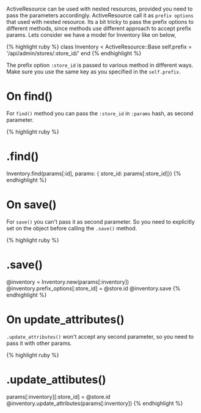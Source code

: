 <!--


---
 "ActiveResource : Passing prefix options"
date: 2013-12-31 00:00:00 IST
updated: 2013-12-31 00:00:00 IST
categories: rails
---

-->
<!DOCTYPE html>
<html>

<head>
  <title>basic-git-workflow</title>
  <meta charset="utf-8">
  <meta name="viewport" content="width=device-width, initial-scale=1.0">


  <link rel="stylesheet" href="./css/bootstrap.css">
  <link rel="stylesheet" href="./css/bootstrap.grid.css">
  <link rel="stylesheet" href="./css/bootstrap.min.css">
  <link rel="stylesheet" href="./css/bootstrap-reboot.min.css">
  <link rel="stylesheet" href="./css/bootstrap.css.map">
  <link rel="stylesheet" href="./css/blog-home.css">
  <link rel="stylesheet" href="./css/prism.css">
  <script async defer src="./css/prism.js"></script>
</head>

<body>

ActiveResource can be used with nested resources, provided you need to pass the parameters accordingly. ActiveResource call it as `prefix options` that used with nested resource. Its a bit tricky to pass the prefix options to different methods, since methods use different approach to accept prefix params. Lets consider we have a model for Inventory like on below,

{% highlight ruby %}
class Inventory < ActiveResource::Base
self.prefix = '/api/admin/stores/:store_id/'
end
{% endhighlight %}

The prefix option `:store_id` is passed to various method in different ways. Make sure you use the same key as you specified in the `self.prefix`.

# On find()

For `find()` method you can pass the `:store_id` in `:params` hash, as second parameter.

{% highlight ruby %}

# .find()

Inventory.find(params[:id], params: { store_id: params[:store_id]})
{% endhighlight %}

# On save()

For `save()` you can't pass it as second parameter. So you need to explicitly set on the object before calling the `.save()` method.

{% highlight ruby %}

# .save()

@inventory = Inventory.new(params[:inventory])
@inventory.prefix_options[:store_id] = @store.id
@inventory.save
{% endhighlight %}

# On update_attributes()

`.update_attributes()` won't accept any second parameter, so you need to pass it with other params.

{% highlight ruby %}

# .update_attibutes()

params[:inventory][:store_id] = @store.id
@inventory.update_attributes(params[:inventory])
{% endhighlight %}
